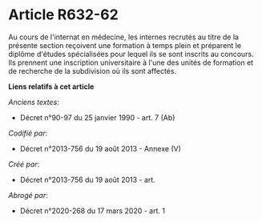 # Article R632-62

Au cours de l'internat en médecine, les internes recrutés au titre de la présente section reçoivent une formation à temps
plein et préparent le diplôme d'études spécialisées pour lequel ils se sont inscrits au concours. Ils prennent une
inscription universitaire à l'une des unités de formation et de recherche de la subdivision où ils sont affectés.

**Liens relatifs à cet article**

_Anciens textes_:

  - Décret n°90-97 du 25 janvier 1990 - art. 7 (Ab)

_Codifié par_:

  - Décret n°2013-756 du 19 août 2013 -  Annexe (V)

_Créé par_:

  - Décret n°2013-756 du 19 août 2013 - art.

_Abrogé par_:

  - Décret n°2020-268 du 17 mars 2020 - art. 1

